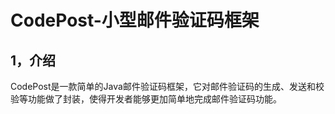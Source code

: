 # CodePost-小型邮件验证码框架

## 1，介绍
CodePost是一款简单的Java邮件验证码框架，它对邮件验证码的生成、发送和校验等功能做了封装，使得开发者能够更加简单地完成邮件验证码功能。